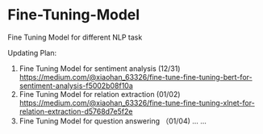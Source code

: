 # Fine-Tuning-Model
Fine Tuning Model for different NLP task

Updating Plan:
1. Fine Tuning Model for sentiment analysis (12/31) https://medium.com/@xiaohan_63326/fine-tune-fine-tuning-bert-for-sentiment-analysis-f5002b08f10a
2. Fine Tuning Model for relation extraction (01/02) https://medium.com/@xiaohan_63326/fine-tune-fine-tuning-xlnet-for-relation-extraction-d5768d7e5f2e
3. Fine Tuning Model for question answering （01/04)
...
...
